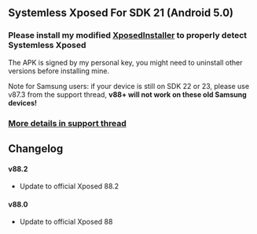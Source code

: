 ## Systemless Xposed For SDK 21 (Android 5.0)
### Please install my modified [XposedInstaller](https://forum.xda-developers.com/attachment.php?attachmentid=4297539&d=1507562905) to properly detect Systemless Xposed

The APK is signed by my personal key, you might need to uninstall other versions before installing mine.

Note for Samsung users: if your device is still on SDK 22 or 23, please use v87.3 from the support thread, **v88+ will not work on these old Samsung devices!**

### [More details in support thread](http://forum.xda-developers.com/showthread.php?t=3388268)

## Changelog

#### v88.2
- Update to official Xposed 88.2

#### v88.0
- Update to official Xposed 88

